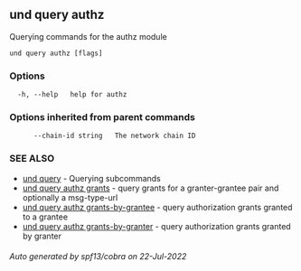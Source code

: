 ## und query authz

Querying commands for the authz module

```
und query authz [flags]
```

### Options

```
  -h, --help   help for authz
```

### Options inherited from parent commands

```
      --chain-id string   The network chain ID
```

### SEE ALSO

* [und query](und_query.md)	 - Querying subcommands
* [und query authz grants](und_query_authz_grants.md)	 - query grants for a granter-grantee pair and optionally a msg-type-url
* [und query authz grants-by-grantee](und_query_authz_grants-by-grantee.md)	 - query authorization grants granted to a grantee
* [und query authz grants-by-granter](und_query_authz_grants-by-granter.md)	 - query authorization grants granted by granter

###### Auto generated by spf13/cobra on 22-Jul-2022
